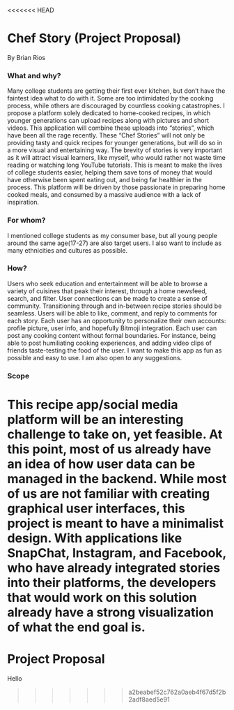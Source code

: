 <<<<<<< HEAD
# Chef Story (Project Proposal)
By Brian Rios

### What and why?
Many college students are getting their first ever kitchen, but don’t have the faintest idea what to do with it. Some are too intimidated by the cooking process, while others are discouraged by countless cooking catastrophes. 
I propose a platform solely dedicated to home-cooked recipes, in which younger generations can upload recipes along with pictures and short videos. This application will combine these uploads into “stories”, which have been all the rage recently. These “Chef Stories” will not only be providing tasty and quick recipes for younger generations, but will do so in a more visual and entertaining way. The brevity of stories is very important as it will attract visual learners, like myself, who would rather not waste time reading or watching long YouTube tutorials.
This is meant to make the lives of college students easier, helping them save tons of money that would have otherwise been spent eating out, and being far healthier in the process. This platform will be driven by those passionate in preparing home cooked meals, and consumed by a massive audience with a lack of inspiration.

### For whom?
I mentioned college students as my consumer base, but all young people around the same age(17-27) are also target users. I also want to include as many ethnicities and cultures as possible.

### How?
Users who seek education and entertainment will be able to browse a variety of cuisines that peak their interest, through a home newsfeed, search, and filter. User connections can be made to create a sense of community. Transitioning through and in-between recipe stories should be seamless. Users will be able to like, comment, and reply to comments for each story. Each user has an opportunity to personalize their own accounts: profile picture, user info, and hopefully Bitmoji integration. Each user can post any cooking content without formal boundaries. For instance, being able to post humiliating cooking experiences, and adding video clips of friends taste-testing the food of the user. I want to make this app as fun as possible and easy to use. I am also open to any suggestions.

### Scope
This recipe app/social media platform will be an interesting challenge to take on, yet feasible. At this point, most of us already have an idea of how user data can be managed in the backend. While most of us are not familiar with creating graphical user interfaces, this project is meant to have a minimalist design. With applications like SnapChat, Instagram, and Facebook, who have already integrated stories into their platforms, the developers that would work on this solution already have a strong visualization of what the end goal is. 
=======
# Project Proposal
Hello
>>>>>>> a2beabef52c762a0aeb4f67d5f2b2adf8aed5e91
